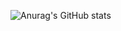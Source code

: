 ![Anurag's GitHub stats](https://github-readme-stats.vercel.app/api?username=yeeezhi&count_private=true)
